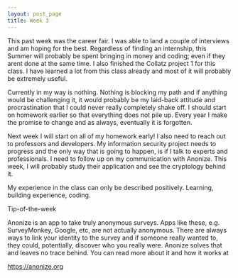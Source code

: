 ```yaml
---
layout: post_page
title: Week 3 
---
```


This past week was the career fair. I was able to land a couple of interviews and am hoping for the best. Regardless of finding an internship, this Summer will probably be spent bringing in money and coding; even if they arent done at the same time. I also finished the Collatz project 1 for this class. I have learned a lot from this class already and most of it will probably be extremely useful.

Currently in my way is nothing. Nothing is blocking my path and if anything would be challenging it, it would probably be my laid-back attitude and procrastination that I could never really completely shake off. I should start on homework earlier so that everything does not pile up. Every year I make the promise to change and as always, eventually it is forgotten. 

Next week I will start on all of my homework early! I also need to reach out to professors and developers. My information security project needs to progress and the only way that is going to happen, is if I talk to experts and professionals. I need to follow up on my communication with Anonize. This week, I will probably study their application and see the cryptology behind it.

My experience in the class can only be described positively. Learning, building experience, coding.

Tip-of-the-week

Anonize is an app to take truly anonymous surveys. Apps like these, e.g. SurveyMonkey, Google, etc, are not actually anonymous. There are always ways to link your identity to the survey and if someone really wanted to, they could, potentially, discover who you really were. Anonize solves that and leaves no trace behind. You can read more about it and how it works at 

https://anonize.org 
